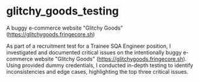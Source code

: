 # glitchy_goods_testing
A buggy e-commerce website "Glitchy Goods" (https://glitchygoods.fringecore.sh)

As part of a recruitment test for a Trainee SQA Engineer position, I investigated and documented critical issues on the intentionally buggy e-commerce website "Glitchy Goods" (https://glitchygoods.fringecore.sh). Using provided dummy credentials, I conducted in-depth testing to identify inconsistencies and edge cases, highlighting the top three critical issues.

